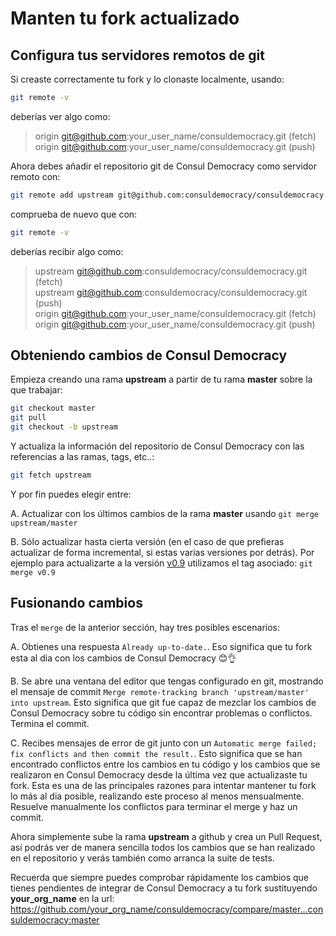 # Manten tu fork actualizado

## Configura tus servidores remotos de git

Si creaste correctamente tu fork y lo clonaste localmente, usando:

```bash
git remote -v
```

deberías ver algo como:

> origin  git@github.com:your_user_name/consuldemocracy.git (fetch)\
> origin  git@github.com:your_user_name/consuldemocracy.git (push)

Ahora debes añadir el repositorio git de Consul Democracy como servidor remoto con:

```bash
git remote add upstream git@github.com:consuldemocracy/consuldemocracy.git
```

comprueba de nuevo que con:

```bash
git remote -v
```

deberías recibir algo como:

> upstream  git@github.com:consuldemocracy/consuldemocracy.git (fetch)\
> upstream  git@github.com:consuldemocracy/consuldemocracy.git (push)\
> origin  git@github.com:your_user_name/consuldemocracy.git (fetch)\
> origin  git@github.com:your_user_name/consuldemocracy.git (push)

## Obteniendo cambios de Consul Democracy

Empieza creando una rama **upstream** a partir de tu rama **master** sobre la que trabajar:

```bash
git checkout master
git pull
git checkout -b upstream
```

Y actualiza la información del repositorio de Consul Democracy con las referencias a las ramas, tags, etc..:

```bash
git fetch upstream
```

Y por fin puedes elegir entre:

A. Actualizar con los últimos cambios de la rama **master** usando `git merge upstream/master`

B. Sólo actualizar hasta cierta versión (en el caso de que prefieras actualizar de forma incremental, si estas varias versiones por detrás). Por ejemplo para actualizarte a la versión [v0.9](https://github.com/consuldemocracy/consuldemocracy/releases/tag/v0.9) utilizamos el tag asociado: `git merge v0.9`

## Fusionando cambios

Tras el `merge` de la anterior sección, hay tres posibles escenarios:

A. Obtienes una respuesta `Already up-to-date.`. Eso significa que tu fork esta al dia con los cambios de Consul Democracy 😊👌

B. Se abre una ventana del editor que tengas configurado en git, mostrando el mensaje de commit `Merge remote-tracking branch 'upstream/master' into upstream`. Esto significa que git fue capaz de mezclar los cambios de Consul Democracy sobre tu código sin encontrar problemas o conflictos. Termina el commit.

C. Recibes mensajes de error de git junto con un `Automatic merge failed; fix conflicts and then commit the result.`. Esto significa que se han encontrado conflictos entre los cambios en tu código y los cambios que se realizaron en Consul Democracy desde la última vez que actualizaste tu fork. Esta es una de las principales razones para intentar mantener tu fork lo más al dia posible, realizando este proceso al menos mensualmente. Resuelve manualmente los conflictos para terminar el merge y haz un commit.

Ahora simplemente sube la rama **upstream** a github y crea un Pull Request, así podrás ver de manera sencilla todos los cambios que se han realizado en el repositorio y verás también como arranca la suite de tests.

Recuerda que siempre puedes comprobar rápidamente los cambios que tienes pendientes de integrar de Consul Democracy a tu fork sustituyendo **your_org_name** en la url: <https://github.com/your_org_name/consuldemocracy/compare/master...consuldemocracy:master>
